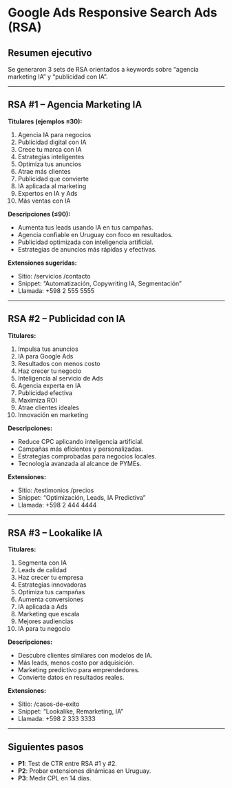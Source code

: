 # Google Ads Responsive Search Ads (RSA)

## Resumen ejecutivo
Se generaron 3 sets de RSA orientados a keywords sobre “agencia marketing IA” y “publicidad con IA”.

---

## RSA #1 – Agencia Marketing IA
**Titulares (ejemplos ≤30):**  
1. Agencia IA para negocios  
2. Publicidad digital con IA  
3. Crece tu marca con IA  
4. Estrategias inteligentes  
5. Optimiza tus anuncios  
6. Atrae más clientes  
7. Publicidad que convierte  
8. IA aplicada al marketing  
9. Expertos en IA y Ads  
10. Más ventas con IA  

**Descripciones (≤90):**  
- Aumenta tus leads usando IA en tus campañas.  
- Agencia confiable en Uruguay con foco en resultados.  
- Publicidad optimizada con inteligencia artificial.  
- Estrategias de anuncios más rápidas y efectivas.  

**Extensiones sugeridas:**  
- Sitio: /servicios /contacto  
- Snippet: “Automatización, Copywriting IA, Segmentación”  
- Llamada: +598 2 555 5555  

---

## RSA #2 – Publicidad con IA
**Titulares:**  
1. Impulsa tus anuncios  
2. IA para Google Ads  
3. Resultados con menos costo  
4. Haz crecer tu negocio  
5. Inteligencia al servicio de Ads  
6. Agencia experta en IA  
7. Publicidad efectiva  
8. Maximiza ROI  
9. Atrae clientes ideales  
10. Innovación en marketing  

**Descripciones:**  
- Reduce CPC aplicando inteligencia artificial.  
- Campañas más eficientes y personalizadas.  
- Estrategias comprobadas para negocios locales.  
- Tecnología avanzada al alcance de PYMEs.  

**Extensiones:**  
- Sitio: /testimonios /precios  
- Snippet: “Optimización, Leads, IA Predictiva”  
- Llamada: +598 2 444 4444  

---

## RSA #3 – Lookalike IA
**Titulares:**  
1. Segmenta con IA  
2. Leads de calidad  
3. Haz crecer tu empresa  
4. Estrategias innovadoras  
5. Optimiza tus campañas  
6. Aumenta conversiones  
7. IA aplicada a Ads  
8. Marketing que escala  
9. Mejores audiencias  
10. IA para tu negocio  

**Descripciones:**  
- Descubre clientes similares con modelos de IA.  
- Más leads, menos costo por adquisición.  
- Marketing predictivo para emprendedores.  
- Convierte datos en resultados reales.  

**Extensiones:**  
- Sitio: /casos-de-exito  
- Snippet: “Lookalike, Remarketing, IA”  
- Llamada: +598 2 333 3333  

---

## Siguientes pasos
- **P1**: Test de CTR entre RSA #1 y #2.  
- **P2**: Probar extensiones dinámicas en Uruguay.  
- **P3**: Medir CPL en 14 días.
